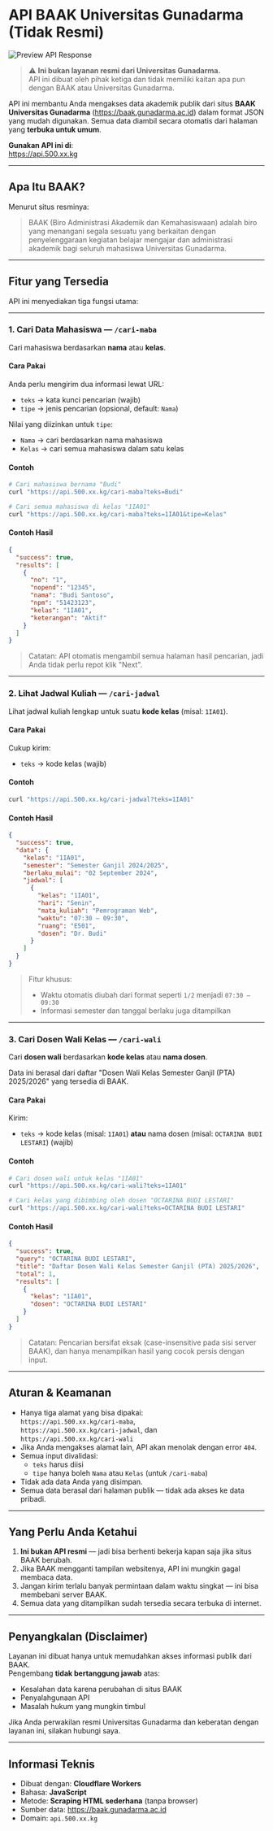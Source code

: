 # API BAAK Universitas Gunadarma (Tidak Resmi)

![Preview API Response](https://raw.githubusercontent.com/SecretDevZ/api-baak-unofficial/main/assets/Screenshoot.webp)

> ⚠️ **Ini bukan layanan resmi dari Universitas Gunadarma.**  
> API ini dibuat oleh pihak ketiga dan tidak memiliki kaitan apa pun dengan BAAK atau Universitas Gunadarma.

API ini membantu Anda mengakses data akademik publik dari situs **BAAK Universitas Gunadarma** (https://baak.gunadarma.ac.id) dalam format JSON yang mudah digunakan. Semua data diambil secara otomatis dari halaman yang **terbuka untuk umum**.

**Gunakan API ini di**:  
https://api.500.xx.kg

---

## Apa Itu BAAK?

Menurut situs resminya:

> BAAK (Biro Administrasi Akademik dan Kemahasiswaan) adalah biro yang menangani segala sesuatu yang berkaitan dengan penyelenggaraan kegiatan belajar mengajar dan administrasi akademik bagi seluruh mahasiswa Universitas Gunadarma.

---

## Fitur yang Tersedia

API ini menyediakan tiga fungsi utama:

---

### 1. Cari Data Mahasiswa — `/cari-maba`

Cari mahasiswa berdasarkan **nama** atau **kelas**.

#### Cara Pakai

Anda perlu mengirim dua informasi lewat URL:

- `teks` → kata kunci pencarian (wajib)
- `tipe` → jenis pencarian (opsional, default: `Nama`)

Nilai yang diizinkan untuk `tipe`:
- `Nama` → cari berdasarkan nama mahasiswa
- `Kelas` → cari semua mahasiswa dalam satu kelas

#### Contoh

```bash
# Cari mahasiswa bernama "Budi"
curl "https://api.500.xx.kg/cari-maba?teks=Budi"

# Cari semua mahasiswa di kelas "1IA01"
curl "https://api.500.xx.kg/cari-maba?teks=1IA01&tipe=Kelas"
```

#### Contoh Hasil

```json
{
  "success": true,
  "results": [
    {
      "no": "1",
      "nopend": "12345",
      "nama": "Budi Santoso",
      "npm": "51423123",
      "kelas": "1IA01",
      "keterangan": "Aktif"
    }
  ]
}
```

> Catatan: API otomatis mengambil semua halaman hasil pencarian, jadi Anda tidak perlu repot klik "Next".

---

### 2. Lihat Jadwal Kuliah — `/cari-jadwal`

Lihat jadwal kuliah lengkap untuk suatu **kode kelas** (misal: `1IA01`).

#### Cara Pakai

Cukup kirim:
- `teks` → kode kelas (wajib)

#### Contoh

```bash
curl "https://api.500.xx.kg/cari-jadwal?teks=1IA01"
```

#### Contoh Hasil

```json
{
  "success": true,
  "data": {
    "kelas": "1IA01",
    "semester": "Semester Ganjil 2024/2025",
    "berlaku_mulai": "02 September 2024",
    "jadwal": [
      {
        "kelas": "1IA01",
        "hari": "Senin",
        "mata_kuliah": "Pemrograman Web",
        "waktu": "07:30 – 09:30",
        "ruang": "E501",
        "dosen": "Dr. Budi"
      }
    ]
  }
}
```

> Fitur khusus:  
> - Waktu otomatis diubah dari format seperti `1/2` menjadi `07:30 – 09:30`  
> - Informasi semester dan tanggal berlaku juga ditampilkan

---

### 3. Cari Dosen Wali Kelas — `/cari-wali`

Cari **dosen wali** berdasarkan **kode kelas** atau **nama dosen**.

Data ini berasal dari daftar "Dosen Wali Kelas Semester Ganjil (PTA) 2025/2026" yang tersedia di BAAK.

#### Cara Pakai

Kirim:
- `teks` → kode kelas (misal: `1IA01`) **atau** nama dosen (misal: `OCTARINA BUDI LESTARI`) (wajib)

#### Contoh

```bash
# Cari dosen wali untuk kelas "1IA01"
curl "https://api.500.xx.kg/cari-wali?teks=1IA01"

# Cari kelas yang dibimbing oleh dosen "OCTARINA BUDI LESTARI"
curl "https://api.500.xx.kg/cari-wali?teks=OCTARINA BUDI LESTARI"
```

#### Contoh Hasil

```json
{
  "success": true,
  "query": "OCTARINA BUDI LESTARI",
  "title": "Daftar Dosen Wali Kelas Semester Ganjil (PTA) 2025/2026",
  "total": 1,
  "results": [
    {
      "kelas": "1IA01",
      "dosen": "OCTARINA BUDI LESTARI"
    }
  ]
}
```

> Catatan: Pencarian bersifat eksak (case-insensitive pada sisi server BAAK), dan hanya menampilkan hasil yang cocok persis dengan input.

---

## Aturan & Keamanan

- Hanya tiga alamat yang bisa dipakai:  
  `https://api.500.xx.kg/cari-maba`,  
  `https://api.500.xx.kg/cari-jadwal`, dan  
  `https://api.500.xx.kg/cari-wali`
- Jika Anda mengakses alamat lain, API akan menolak dengan error `404`.
- Semua input divalidasi:
  - `teks` harus diisi
  - `tipe` hanya boleh `Nama` atau `Kelas` (untuk `/cari-maba`)
- Tidak ada data Anda yang disimpan.
- Semua data berasal dari halaman publik — tidak ada akses ke data pribadi.

---

## Yang Perlu Anda Ketahui

1. **Ini bukan API resmi** — jadi bisa berhenti bekerja kapan saja jika situs BAAK berubah.
2. Jika BAAK mengganti tampilan websitenya, API ini mungkin gagal membaca data.
3. Jangan kirim terlalu banyak permintaan dalam waktu singkat — ini bisa membebani server BAAK.
4. Semua data yang ditampilkan sudah tersedia secara terbuka di internet.

---

## Penyangkalan (Disclaimer)

Layanan ini dibuat hanya untuk memudahkan akses informasi publik dari BAAK.  
Pengembang **tidak bertanggung jawab** atas:
- Kesalahan data karena perubahan di situs BAAK
- Penyalahgunaan API
- Masalah hukum yang mungkin timbul

Jika Anda perwakilan resmi Universitas Gunadarma dan keberatan dengan layanan ini, silakan hubungi saya.

---

## Informasi Teknis

- Dibuat dengan: **Cloudflare Workers**
- Bahasa: **JavaScript**
- Metode: **Scraping HTML sederhana** (tanpa browser)
- Sumber data: https://baak.gunadarma.ac.id
- Domain: `api.500.xx.kg`
